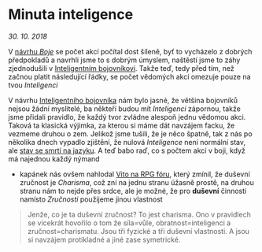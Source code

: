 # Minuta inteligence
*30. 10. 2018*

V [návrhu *Boje*](2018-08-10-boj.md) se počet akcí počítal dost šíleně, byť to vycházelo z dobrých předpokladů a navrhli jsme to s dobrým úmyslem, naštěstí jsme to záhy zjednodušili v [Inteligentním bojovníkovi](2018-10-10-inteligentni_bojovnik.md). Takže teď, tedy před tím, než začnou platit následující řádky, se počet vědomých akcí omezuje pouze na tvou *Inteligenci*

V návrhu [Inteligentního bojovníka](2018-10-10-inteligentni_bojovnik.md) nám bylo jasné, že většina bojovníků nejsou žádní myslitelé, ba někteří budou mít *Inteligenci* zápornou, takže jsme přidali pravidlo, že každý tvor zvládne alespoň jednu vědomou akci. Taková ta klasická výjimka, za kterou si máme dát navzájem facku, že vezmeme druhou o zem.
Jelikož jsme tušili, že je něco špatně, tak z nás po několika dnech vypadlo zjištění, že nulová *Inteligence* není normální stav, ale [stav se smrtí na jazyku](2018-10-22-nula.md#Šestka). A teď babo raď, co s počtem akcí v boji, když má najednou každý nýmand 

- kapánek nás ovšem nahlodal [Vito na RPG fóru](https://rpgforum.cz/forum/viewtopic.php?f=238&t=15032&start=60#p544969), který zmínil, že duševní zručnost je *Charisma*, což zní na jednu stranu úžasně prostě, na druhou stranu nám to nejde přes srdce, ale je možné, že pro **duševní** činnosti namísto *Zručnosti* použijeme jinou vlastnost
> Jenže, co je ta duševní zručnost?
> To jest charisma. Ono v pravidlech se vícekrát hovořilo o tom že síla=vůle, obratnost=inteligenci a zručnost=charismatu. Jsou tři fyzické a tři duševní vlastnosti. A jsou si navzájem protikladné a jiné zase symetrické.